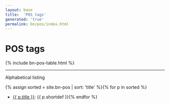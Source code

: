 ```yaml
---
layout: base
title:  'POS tags'
generated: 'true'
permalink: bn/pos/index.html
---
```


# POS tags

{% include bn-pos-table.html %}

----------

Alphabetical listing

{% assign sorted = site.bn-pos | sort: 'title' %}{% for p in sorted %}
* [{{ p.title }}](): {{ p.shortdef }}{% endfor %}
